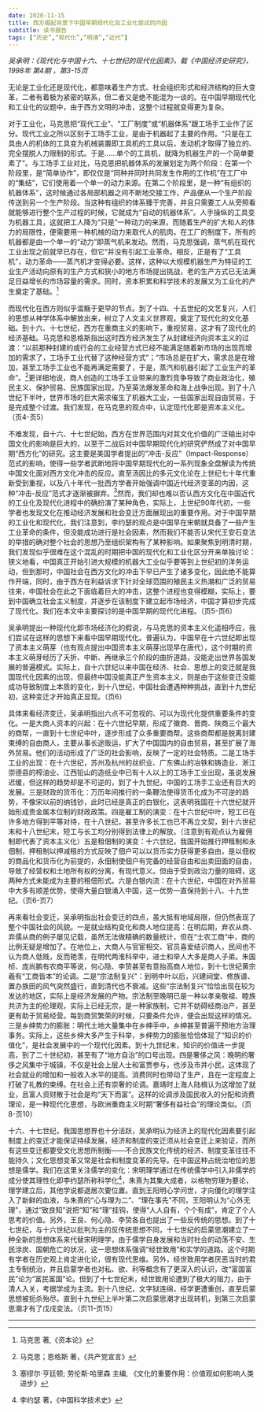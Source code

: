 ```yaml
---
date: 2020-11-15
title: 西方崛起背景下中国早期现代化及工业化尝试的内因
subtitle: 读书报告
tags: [“历史”,“现代化”,“明清”,“近代”]
---
```

*吴承明：《现代化与中国十六、十七世纪的现代化因素》，载《中国经济史研究》，1998年 第4期 ，第3-15页*

<!--more-->

无论是工业化还是现代化，都意味着生产方式、社会组织形式和经济结构的巨大变革，二者有着极为紧密的联系，但二者又是绝不能混为一谈的。在中国早期现代化和工业化的议题中，由于西方文明的冲击，这整个过程就变得更为复杂。

对于工业化，马克思把“现代工业”、“工厂制度”或“机器体系”跟工场手工业作了区分。现代工业之所以区别于工场手工业，是由于机器起了主要的作用。“只是在工具由人的机体的工具变为机械装置即工具机的工具以后，发动机才取得了独立的、完全摆脱人力限制的形式。于是……单个的工具机，就降为机器生产的一个简单要素了”。与工场手工业对比，马克思把机器体系的发展划定为两个阶段：在第一个阶段里，是“简单协作”，即仅仅是“同种并同时共同发生作用的工作机”在工厂中的“集结”，它们使用着一个单一的动力来源。在第二个阶段里，是一种“有组织的机器体系”，这时候通过各局部机器之间不断地交接工作，产品便从一个生产阶段传送到另一个生产阶段。当这种有组织的体系臻于完善，并且只需要工人从旁照看就能够进行整个生产过程的时候，它就成为“自动的机器体系”。人手操纵的工具变为机器工具，这就把工人降为“只是”一种动力的来源，而随着生产的扩大和人的体力的局限性，便需要用一种机械的动力来取代人的肌肉。在工厂的制度下，所有的机器都是由一个单一的“动力”即蒸气机来发动。然而，马克思强调，蒸气机在现代工业出现之前就早已存在，但它“并没有引起工业革命。相反，正是有了“工具机”，动力革命——蒸汽机才变得必要。这样，这种以大规模机器生产为特征的工业生产活动向原有的生产方式和狭小的地方市场提出挑战，老的生产方式已无法满足日益增长的市场容量的需求。同时，资本积累和科学技术的发展又为工业化的产生奠定了基础。[^1]

而现代化在西方则似乎滥觞于更早的节点。到了十四、十五世纪的文艺复兴，人们的思想从神学体系中解放出来，树立了人文主义世界观，奠定了现代化的文化基础。到十六、十七世纪，西方在重商主义的影响下，重视贸易，这才有了现代化的经济基础。马克思和恩格斯指出这时西方经济发生了从封建经济向资本主义的过渡：“以前那种封建的或行会的工业经营方式已经不能满足随着新市场的出现而增加的需求了，工场手工业代替了这种经营方式”；“市场总是在扩大，需求总是在增加，甚至工场手工业也不能再满足需要了，于是，蒸汽和机器引起了工业生产的革命”。[^2]更详细地说，商人创造的工场手工业带来的激烈竞争导致了商业政治化，殖民主义、保护贸易、民族国家出现，乃至英法爆发革命和海上战争出现。到了十八世纪下半叶，世界市场的巨大需求催生了机器大工业，一些国家出现自由贸易，于是完成整个过渡。我们发现，在马克思的观点中，认定现代化即是资本主义化。（页4-页5）

不难发现，自十六、十七世纪始，西方在世界范围内对其文化价值的广泛输出对中国文化的影响是巨大的，以至于二战后对中国早期现代化的研究俨然成了对中国早期“西方化”的研究。这主要是美国学者提出的“冲击-反应”（Impact-Response）范式的影响，使得一些学者武断地将中国早期现代化的一系列现象全盘解读为传统中国文化面对西方文化冲击的反应。直至汤因比的多元文化论在上世纪七十年代重新受到重视，以及八十年代一批西方学者开始强调中国近代经济变革的内因，这种“冲击-反应”范式才逐渐被摒弃。[^3]然而，我们却也难以否认西方文化在中国近代的工业化及现代化进程中的确扮演了某种角色，实际上，上世纪90年代初，一些学者也发现文化在推动经济发展和社会变迁方面展现出的重要作用。对于中国早期的工业化和现代化，我们注意到，李约瑟的观点是中国早在宋朝就具备了一些产生工业革命的条件，但没能成功进行是社会因素，然而我们不能否认宋代王安石变法的举措的确对整个社会的思想乃至组织架构有了某种影响。如果聚焦到明清时期，我们发现似乎很难在这个混乱的时期把中国的现代化和工业化区分开来单独讨论：狭义地看，中国真正开始引进大规模的机器大工业似乎要等到上世纪初的洋务运动，但到那时，中国社会在西方文化的冲击下早已产生了诸多变化，因此绝不能算作开端，同时，由于西方在利益诉求下针对全球范围的殖民主义热潮和广泛的贸易往来，中国社会在此之下面临着巨大的冲击，这整个进程也变得模糊，实际上，要到中国确立社会主义制度，并逐步在该制度下建立起市场经济，中国才算初步完成了现代化。我们在本文中主要探讨的是中国早期的现代化进程。（页5-页6）

吴承明提出一种现代化即市场经济化的假说，与马克思的资本主义化遥相呼应，我们尝试在这样的思想下来看中国早期现代化。普遍认为，中国早在十六世纪即出现了资本主义萌芽（也有观点提出中国资本主义萌芽出现早在唐代），这个时期的资本主义萌芽经历了夭折、中断、再继承三个阶段的曲折道路，没能走出世界各国发展的普遍模式。实际上，自十六世纪以来中国在经济、社会、思想上的变迁就是我国现代化因素的出现，但最终中国没能真正产生资本主义，则是由于这些变迁没能成功导致制度上本质的变化，到十八世纪，中国社会遭遇种种挑战，直到十九世纪初，这种变迁才开始真正显现。（页6）

具体来看经济变迁，吴承明指出六点不可忽视的、可以为现代化提供重要条件的变化。一是大商人资本的兴起：在十六世纪早期，形成了徽商、晋商、陕商三个最大的商帮，一直到十七世纪中叶，逐步形成了众多重要商帮。这些商帮都是脱离封建束缚的自由商人，主要从事长途贩运，扩大了中国国内的自由贸易，甚至扩展了海外贸易。他们的活动形成了广泛的社会影响，反映了一定的社会特质。二是工场手工业的出现：在十六世纪，苏州及杭州的丝织业、广东佛山的冶铁和铸造业、淅江崇德县的榨油业、江西铅山的造纸业中已有十人以上的工场手工业出现，虽说发展迟缓，但这样的趋势却是不可逆的，到了十九世纪，中国的工场手工业还有巨大的发展。三是财政的货币化：万历年间推行的一条鞭法使得货币化成为不可逆的趋势，不像宋以前的纳钱钞，此时已经是真正的白银化，这表明我国在十六世纪就开始形成贵金属本位制的财政政策。四是雇工制的演变：在十六世纪中叶，短工已在许多地方得到平等对待，在十八世纪，甚至许多长工也已不再立文契，到十六世纪末和十八世纪末，短工与长工均分别得到法律上的解放。（注意到有观点认为雇佣制即代表了资本主义化）五是租佃制的演变：十六世纪，我国开始推行押租制和永佃制，押租制以押减租的方式反映了佃户可以以货币实力获得更多自由，是以佃权的商品化和货币化为前提的，永佃制使佃户有完备的经营自由和出卖田面的自由，导致了经营权和土地所有权的分离，有现代意义。但由于受到政治力量的阻碍，这两种方式未能成为主要的租佃形式。六是白银内流：在十六世纪，中国在对外贸易中大多有顺差优势，使得大量白银涌入中国，这一优势一直保持到十八、十九世纪。（页6-页7）

再来看社会变迁，吴承明指出社会变迁的四点，虽大抵有地域局限，但仍然表现了整个中国社会的风貌。一是就业结构变化和商人地位提高：在明后期，弃农从商、弃儒从商的例子屡见记载，虽然无法做精确的数量统计，但在“士农工商“中，商的比例无疑是增加了。在地位上，大商人与官宦相交、官员喜爱结识商人，民间也不认为商人低贱，反而艳羡，在明代两淮科举中，进士和举人大多是商人子弟。朱国桢、庞尚鹏有农商平等说，何心隐、李贽甚至有意抬高商人地位，到十七世纪黄宗羲有“工商皆本”的论调。二是“宗法制复兴”：到明中叶以后，兴建祠堂、修族谱、置办族田的风气突然盛行，直到清代也不衰减。这些“宗法制复兴”恰恰出现在较为发达的地区，实际上是经济发展的产物。宗法制至晚明已是一种以孝亲敬祖、睦族共济为主的伦理观，实际上已经无宗，是一种家族制，它并不妨碍经商治产，甚至更有助于贸易经营。每到商贸繁荣的时候，只要条件允许，便会出现这样的情况。三是乡绅势力的膨胀：明代土地大量集中在乡绅手中，乡绅甚至普遍干预地方治理事务。实际上，这些乡绅大多产生于科举，乡绅势力的膨胀恰恰体现了“知识的价值化”，是社会发展中的一个现代化因素。到十九世纪末，知识的价值进一步提高，到了二十世纪初，甚至有了“地方自治”的口号出现。四是奢侈之风：晚明的奢侈之风集中于城镇，不仅是社会上层人士和富贾参与，也涉及市井小民，这体现了社会就业的增加和一般收入水平的提高。消费同时也带动了生产，且在一定程度上打破了礼教的束缚。在社会上还有崇奢的论调。嘉靖时上海人陆楫认为这增加了就业，且富人资财散于社会是均“天下而富”。这样的论调涉及国民收入的分配和消费理论，是一种现代化思想，与欧洲重商主义时期“奢侈有益社会”的理论类似。（页8-页10）

十六、十七世纪，我国思想界也十分活跃，吴承明认为经济上的现代化因素要引起制度上的变迁才能保证持续发展，经济和制度的变迁须从社会变迁上来验证，而所有这些变迁都要受文化思想所制衡——不合民族文化传统的经济、制度变革往往不能持久；文化思想变革又常是社会和制度变革的先导。在中国这种占统治地位的思想是儒学。我们在这里关注儒学的变化：宋明理学通过在传统儒学中引入非儒学的成分使其理性化即李约瑟所称科学化[^4]，朱熹为其集大成者，以格物穷理为要论，理学建立后，其他学说都退居次要位置。直到王阳明心学问世，才向僵化的理学注入了新鲜的血液，与朱熹的“心与理为二”、“理在事先”不同，王阳明认为“心外无理”，通过“致良知”说把“知”和“理”挂钩，使得“人人自有，个个有成”，肯定了个人思考的价值。另外，王艮、何心隐、李贽各自也提出了一些反传统的思想。到了十七世纪，与十六世纪以批判为主的反传统思想不同，十七世纪的启蒙思潮建立了一种全新的思想体系来代替宋明理学，由于儒学自身发展和当时社会的动荡不安、生民涂炭、国朝危亡的状况，这一思想体系强调“经世致用”和实学的道路。这个时期有学者在历史观上肯定进化论，很有现代思维。另外，经世致用学者厌恶当时的君主专制统治，并且启蒙学者也对私、欲、利等概念有了更深入的认识，改“富国富民”论为“富民富国”论。但到了十七世纪末，经世致用论遭到了极大的阻力，由于清人入关，考据学成为主流。到十八世纪，文字狱连绵，经学更遭重创，直至启蒙思想被扼杀殆尽。直到十九世纪上半叶第二次启蒙思潮才出现转机，到第三次启蒙思潮才有了戊戌变法。（页11-页15）

---
[^1]: 马克思 著,《资本论》
[^2]: 马克思；恩格斯 著，《共产党宣言》
[^3]: 塞缪尔·亨廷顿; 劳伦斯·哈里森 主编, 《文化的重要作用：价值观如何影响人类进步》
[^4]: 李约瑟 著，《中国科学技术史》